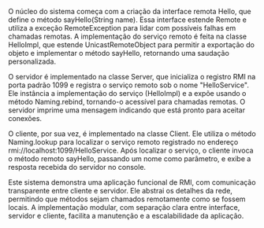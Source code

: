 O núcleo do sistema começa com a criação da interface remota Hello, que define o método sayHello(String name). Essa interface estende Remote e utiliza a exceção RemoteException para lidar com possíveis falhas em chamadas remotas. A implementação do serviço remoto é feita na classe HelloImpl, que estende UnicastRemoteObject para permitir a exportação do objeto e implementar o método sayHello, retornando uma saudação personalizada.

O servidor é implementado na classe Server, que inicializa o registro RMI na porta padrão 1099 e registra o serviço remoto sob o nome "HelloService". Ele instância a implementação do serviço (HelloImpl) e a expõe usando o método Naming.rebind, tornando-o acessível para chamadas remotas. O servidor imprime uma mensagem indicando que está pronto para aceitar conexões.

O cliente, por sua vez, é implementado na classe Client. Ele utiliza o método Naming.lookup para localizar o serviço remoto registrado no endereço rmi://localhost:1099/HelloService. Após localizar o serviço, o cliente invoca o método remoto sayHello, passando um nome como parâmetro, e exibe a resposta recebida do servidor no console.

Este sistema demonstra uma aplicação funcional de RMI, com comunicação transparente entre cliente e servidor. Ele abstrai os detalhes da rede, permitindo que métodos sejam chamados remotamente como se fossem locais. A implementação modular, com separação clara entre interface, servidor e cliente, facilita a manutenção e a escalabilidade da aplicação.
